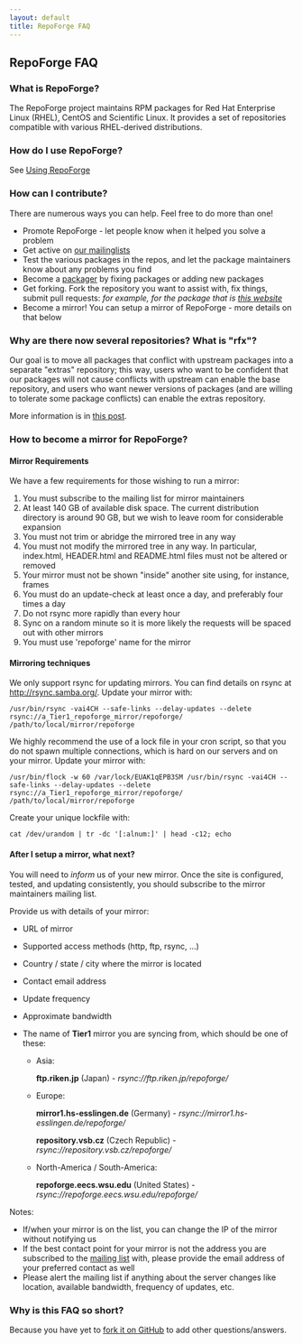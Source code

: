 ```yaml
---
layout: default
title: RepoForge FAQ
---
```


## RepoForge FAQ ##

### What is RepoForge? ###

The RepoForge project maintains RPM packages for Red Hat Enterprise Linux (RHEL), CentOS and Scientific Linux. It provides a set of repositories compatible with various RHEL-derived distributions.

### How do I use RepoForge? ###

See [Using RepoForge](/use "Using RepoForge")

### How can I contribute? ###

There are numerous ways you can help. Feel free to do more than one!
* Promote RepoForge - let people know when it helped you solve a problem
* Get active on [our mailinglists](http://lists.repoforge.org/mailman/listinfo)
* Test the various packages in the repos, and let the package maintainers know about any problems you find
* Become a [packager](/package "RepoForge contributor") by fixing packages or adding new packages
* Get forking. Fork the repository you want to assist with, fix things, submit pull requests: _for example, for the package that is [this website](http://github.com/repoforge/repoforge.github.com/)_
* Become a mirror! You can setup a mirror of RepoForge - more details on that below

### Why are there now several repositories?  What is "rfx"? ###

Our goal is to move all packages that conflict with upstream packages into a separate "extras" repository; this way, users who want to be confident that our packages will not cause conflicts with upstream can enable the base repository, and users who want newer versions of packages (and are willing to tolerate some package conflicts) can enable the extras repository.

More information is in [this post](http://lists.repoforge.org/pipermail/users/2010-November/018282.html).

### How to become a mirror for RepoForge? ###

#### Mirror Requirements ####

We have a few requirements for those wishing to run a mirror:
1. You must subscribe to the mailing list for mirror maintainers
2. At least 140 GB of available disk space. The current distribution directory is around 90 GB, but we wish to leave room for considerable expansion
3. You must not trim or abridge the mirrored tree in any way
4. You must not modify the mirrored tree in any way. In particular, index.html, HEADER.html and README.html files must not be altered or removed
5. Your mirror must not be shown "inside" another site using, for instance, frames
6. You must do an update-check at least once a day, and preferably four times a day
7. Do not rsync more rapidly than every hour
8. Sync on a random minute so it is more likely the requests will be spaced out with other mirrors
9. You must use 'repoforge' name for the mirror

#### Mirroring techniques ####
We only support rsync for updating mirrors. You can find details on rsync at http://rsync.samba.org/. Update your mirror with:

    /usr/bin/rsync -vai4CH --safe-links --delay-updates --delete rsync://a_Tier1_repoforge_mirror/repoforge/ /path/to/local/mirror/repoforge

We highly recommend the use of a lock file in your cron script, so that you do not spawn multiple connections, which is hard on our servers and on your mirror. Update your mirror with:

    /usr/bin/flock -w 60 /var/lock/EUAK1qEPB3SM /usr/bin/rsync -vai4CH --safe-links --delay-updates --delete rsync://a_Tier1_repoforge_mirror/repoforge/ /path/to/local/mirror/repoforge

Create your unique lockfile with:

    cat /dev/urandom | tr -dc '[:alnum:]' | head -c12; echo

#### After I setup a mirror, what next? ####

You will need to *inform* us of your new mirror. Once the site is configured, tested, and updating consistently, you should subscribe to the mirror maintainers mailing list.

Provide us with details of your mirror:
* URL of mirror
* Supported access methods (http, ftp, rsync, ...)
* Country / state / city where the mirror is located
* Contact email address
* Update frequency
* Approximate bandwidth
* The name of **Tier1** mirror you are syncing from, which should be one of these:

    * Asia:

        **ftp.riken.jp** (Japan) - *rsync://ftp.riken.jp/repoforge/*
  
    * Europe:

        **mirror1.hs-esslingen.de** (Germany) - *rsync://mirror1.hs-esslingen.de/repoforge/*

        **repository.vsb.cz** (Czech Republic) - *rsync://repository.vsb.cz/repoforge/*
  
    * North-America / South-America:

        **repoforge.eecs.wsu.edu** (United States) - *rsync://repoforge.eecs.wsu.edu/repoforge/*

Notes:

* If/when your mirror is on the list, you can change the IP of the mirror without notifying us
* If the best contact point for your mirror is not the address you are subscribed to the [mailing list](http://lists.repoforge.org/mailman/listinfo/mirrors) with, please provide the email address of your preferred contact as well
* Please alert the mailing list if anything about the server changes like location, available bandwidth, frequency of updates, etc.

### Why is this FAQ so short? ###

Because you have yet to [fork it on GitHub](http://github.com/repoforge/repoforge.github.com/) to add other questions/answers.
